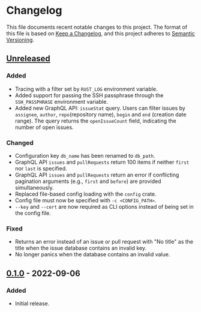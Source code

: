 # Changelog

This file documents recent notable changes to this project. The format of this
file is based on [Keep a Changelog](https://keepachangelog.com/en/1.0.0/), and
this project adheres to [Semantic Versioning](https://semver.org/spec/v2.0.0.html).

## [Unreleased]

### Added

- Tracing with a filter set by `RUST_LOG` environment variable.
- Added support for passing the SSH passphrase through the `SSH_PASSPHRASE`
  environment variable.
- Added new GraphQL API: `issueStat` query. Users can filter issues by
  `assignee`, `author`, `repo`(repository name), `begin` and `end` (creation
  date range). The query returns the `openIssueCount` field, indicating the
  number of open issues.

### Changed

- Configuration key `db_name` has been renamed to `db_path`.
- GraphQL API `issues` and `pullRequests` return 100 items if neither `first`
  nor `last` is specified.
- GraphQL API `issues` and `pullRequests` return an error if conflicting
  pagination arguments (e.g., `first` and `before`) are provided simultaneously.
- Replaced file-based config loading with the `config` crate.
- Config file must now be specified with `-c <CONFIG_PATH>`.
- `--key` and `--cert` are now required as CLI options instead of being set in
  the config file.

### Fixed

- Returns an error instead of an issue or pull request with "No title" as the
  title when the issue database contains an invalid key.
- No longer panics when the database contains an invalid value.

## [0.1.0] - 2022-09-06

### Added

- Initial release.

[Unreleased]: https://github.com/aicers/github-dashboard-server/compare/0.1.0...main
[0.1.0]: https://github.com/aicers/github-dashboard-server/tree/0.1.0
